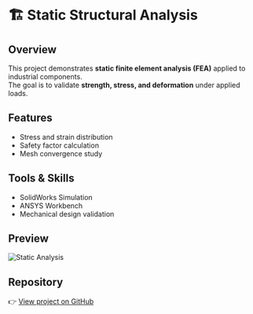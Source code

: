 # 🏗️ Static Structural Analysis

## Overview
This project demonstrates **static finite element analysis (FEA)** applied to industrial components.  
The goal is to validate **strength, stress, and deformation** under applied loads.

## Features
- Stress and strain distribution  
- Safety factor calculation  
- Mesh convergence study  

## Tools & Skills
- SolidWorks Simulation  
- ANSYS Workbench  
- Mechanical design validation  

## Preview
![Static Analysis](../img/static-preview.png)

## Repository
👉 [View project on GitHub](../fea-static)
